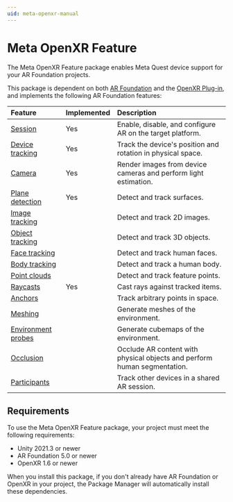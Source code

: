 ```yaml
---
uid: meta-openxr-manual
---
```

# Meta OpenXR Feature

The Meta OpenXR Feature package enables Meta Quest device support for your AR Foundation projects.

This package is dependent on both [AR Foundation](https://docs.unity3d.com/Packages/com.unity.xr.arfoundation@5.0) and the [OpenXR Plug-in](https://docs.unity3d.com/Packages/com.unity.xr.openxr@1.6), and implements the following AR Foundation features:

| Feature | Implemented | Description |
| :------ | :---------- | :---------- |
| [Session](xref:arfoundation-session) | Yes | Enable, disable, and configure AR on the target platform. |
| [Device tracking](xref:arfoundation-device-tracking) | Yes | Track the device's position and rotation in physical space. |
| [Camera](xref:arfoundation-camera) | Yes | Render images from device cameras and perform light estimation. |
| [Plane detection](xref:arfoundation-plane-detection) | Yes | Detect and track surfaces. |
| [Image tracking](xref:arfoundation-image-tracking) | | Detect and track 2D images. |
| [Object tracking](xref:arfoundation-object-tracking) | | Detect and track 3D objects. |
| [Face tracking](xref:arfoundation-face-tracking) | | Detect and track human faces. |
| [Body tracking](xref:arfoundation-body-tracking) | | Detect and track a human body. |
| [Point clouds](xref:arfoundation-point-clouds) | | Detect and track feature points. |
| [Raycasts](xref:arfoundation-raycasts) | Yes | Cast rays against tracked items. |
| [Anchors](xref:arfoundation-anchors) | | Track arbitrary points in space. |
| [Meshing](xref:arfoundation-meshing) | | Generate meshes of the environment. |
| [Environment probes](xref:arfoundation-environment-probes) | | Generate cubemaps of the environment. |
| [Occlusion](xref:arfoundation-occlusion) | | Occlude AR content with physical objects and perform human segmentation. |
| [Participants](xref:arfoundation-participant-tracking) | | Track other devices in a shared AR session. |

## Requirements

To use the Meta OpenXR Feature package, your project must meet the following requirements:

* Unity 2021.3 or newer
* AR Foundation 5.0 or newer
* OpenXR 1.6 or newer

When you install this package, if you don't already have AR Foundation or OpenXR in your project, the Package Manager will automatically install these dependencies.
